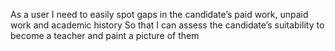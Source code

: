 As a user
I need to easily spot gaps in the candidate’s paid work, unpaid work and academic history
So that I can assess the candidate’s suitability to become a teacher and paint a picture of them
